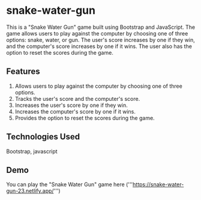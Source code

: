 # snake-water-gun

This is a "Snake Water Gun" game built using Bootstrap and JavaScript. The game allows users to play against the computer by choosing one of three options: snake, water, or gun. The user's score increases by one if they win, and the computer's score increases by one if it wins. The user also has the option to reset the scores during the game.

## Features
1. Allows users to play against the computer by choosing one of three options.
2. Tracks the user's score and the computer's score.
3. Increases the user's score by one if they win.
4. Increases the computer's score by one if it wins.
5. Provides the option to reset the scores during the game.


## Technologies Used
Bootstrap, javascript

## Demo
You can play the "Snake Water Gun" game here ('''https://snake-water-gun-23.netlify.app/''')
